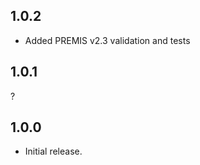 1.0.2
-----

* Added PREMIS v2.3 validation and tests

1.0.1
-----

?

1.0.0
-----

* Initial release.
